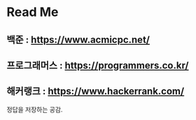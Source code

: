 # Read Me

## 백준 : https://www.acmicpc.net/
## 프로그래머스 : https://programmers.co.kr/
## 해커랭크 : https://www.hackerrank.com/

정답을 저장하는 공감.